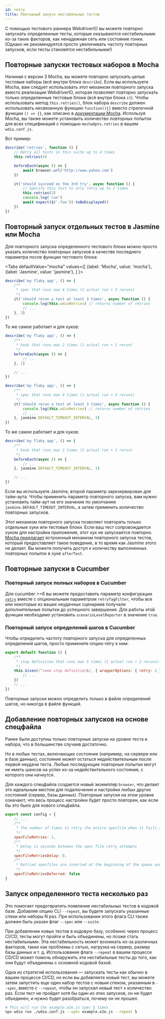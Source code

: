 ```yaml
---
id: retry
title: Повторный запуск нестабильных тестов
---
```


С помощью тестового раннера WebdriverIO вы можете повторно запускать определенные тесты, которые оказываются нестабильными из-за таких факторов, как ненадежная сеть или состояние гонки. (Однако не рекомендуется просто увеличивать частоту повторных запусков, если тесты становятся нестабильными!)

## Повторные запуски тестовых наборов в Mocha

Начиная с версии 3 Mocha, вы можете повторно запускать целые тестовые наборы (всё внутри блока `describe`). Если вы используете Mocha, вам следует использовать этот механизм повторного запуска вместо реализации WebdriverIO, которая позволяет повторно запускать только определенные тестовые блоки (всё внутри блока `it`). Чтобы использовать метод `this.retries()`, блок набора `describe` должен использовать несвязанную функцию `function(){}` вместо стрелочной функции `() => {}`, как описано в [документации Mocha](https://mochajs.org/#arrow-functions). Используя Mocha, вы также можете установить количество повторных попыток для всех спецификаций с помощью `mochaOpts.retries` в вашем `wdio.conf.js`.

Вот пример:

```js
describe('retries', function () {
    // Retry all tests in this suite up to 4 times
    this.retries(4)

    beforeEach(async () => {
        await browser.url('http://www.yahoo.com')
    })

    it('should succeed on the 3rd try', async function () {
        // Specify this test to only retry up to 2 times
        this.retries(2)
        console.log('run')
        await expect($('.foo')).toBeDisplayed()
    })
})
```

## Повторный запуск отдельных тестов в Jasmine или Mocha

Для повторного запуска определенного тестового блока можно просто указать количество повторных запусков в качестве последнего параметра после функции тестового блока:

<Tabs
  defaultValue="mocha"
  values={[
    {label: 'Mocha', value: 'mocha'},
    {label: 'Jasmine', value: 'jasmine'},
  ]
}>
<TabItem value="mocha">

```js
describe('my flaky app', () => {
    /**
     * spec that runs max 4 times (1 actual run + 3 reruns)
     */
    it('should rerun a test at least 3 times', async function () {
        console.log(this.wdioRetries) // returns number of retries
        // ...
    }, 3)
})
```

То же самое работает и для хуков:

```js
describe('my flaky app', () => {
    /**
     * hook that runs max 2 times (1 actual run + 1 rerun)
     */
    beforeEach(async () => {
        // ...
    }, 1)

    // ...
})
```

</TabItem>
<TabItem value="jasmine">

```js
describe('my flaky app', () => {
    /**
     * spec that runs max 4 times (1 actual run + 3 reruns)
     */
    it('should rerun a test at least 3 times', async function () {
        console.log(this.wdioRetries) // returns number of retries
        // ...
    }, jasmine.DEFAULT_TIMEOUT_INTERVAL, 3)
})
```

То же самое работает и для хуков:

```js
describe('my flaky app', () => {
    /**
     * hook that runs max 2 times (1 actual run + 1 rerun)
     */
    beforeEach(async () => {
        // ...
    }, jasmine.DEFAULT_TIMEOUT_INTERVAL, 1)

    // ...
})
```

Если вы используете Jasmine, второй параметр зарезервирован для тайм-аута. Чтобы применить параметр повторного запуска, вам нужно установить тайм-аут на его значение по умолчанию `jasmine.DEFAULT_TIMEOUT_INTERVAL`, а затем применить количество повторных запусков.

</TabItem>
</Tabs>

Этот механизм повторного запуска позволяет повторять только отдельные хуки или тестовые блоки. Если ваш тест сопровождается хуком для настройки приложения, этот хук не запускается повторно. [Mocha предлагает](https://mochajs.org/#retry-tests) встроенный механизм повторного запуска тестов, который предоставляет такое поведение, в то время как Jasmine этого не делает. Вы можете получить доступ к количеству выполненных повторных попыток в хуке `afterTest`.

## Повторные запуски в Cucumber

### Повторный запуск полных наборов в Cucumber

Для cucumber >=6 вы можете предоставить параметр конфигурации [`retry`](https://github.com/cucumber/cucumber-js/blob/master/docs/cli.md#retry-failing-tests) вместе с опциональным параметром `retryTagFilter`, чтобы все или некоторые из ваших неудачных сценариев получали дополнительные попытки до успешного завершения. Для работы этой функции необходимо установить `scenarioLevelReporter` в значение `true`.

### Повторный запуск определений шагов в Cucumber

Чтобы определить частоту повторного запуска для определенных определений шагов, просто примените опцию retry к ним:

```js
export default function () {
    /**
     * step definition that runs max 3 times (1 actual run + 2 reruns)
     */
    this.Given(/^some step definition$/, { wrapperOptions: { retry: 2 } }, async () => {
        // ...
    })
    // ...
})
```

Повторные запуски можно определить только в файле определений шагов, но никогда в файле функций.

## Добавление повторных запусков на основе спецфайла

Ранее были доступны только повторные запуски на уровне теста и набора, что в большинстве случаев достаточно.

Но в любых тестах, включающих состояние (например, на сервере или в базе данных), состояние может остаться недействительным после первой неудачи теста. Любые последующие повторные попытки могут не иметь шансов на успех из-за недействительного состояния, с которого они начнутся.

Для каждого спецфайла создается новый экземпляр `browser`, что делает это идеальным местом для подключения и настройки любых других состояний (сервер, базы данных). Повторные запуски на этом уровне означают, что весь процесс настройки будет просто повторен, как если бы это было для нового спецфайла.

```js title="wdio.conf.js"
export const config = {
    // ...
    /**
     * The number of times to retry the entire specfile when it fails as a whole
     */
    specFileRetries: 1,
    /**
     * Delay in seconds between the spec file retry attempts
     */
    specFileRetriesDelay: 0,
    /**
     * Retried specfiles are inserted at the beginning of the queue and retried immediately
     */
    specFileRetriesDeferred: false
}
```

## Запуск определенного теста несколько раз

Это помогает предотвратить появление нестабильных тестов в кодовой базе. Добавляя опцию CLI `--repeat`, вы будете запускать указанные спеки или наборы N раз. При использовании этого флага CLI также должен быть указан флаг `--spec` или `--suite`.

При добавлении новых тестов в кодовую базу, особенно через процесс CI/CD, тесты могут пройти и быть объединены, но позже стать нестабильными. Эта нестабильность может возникать из-за различных факторов, таких как проблемы с сетью, нагрузка на сервер, размер базы данных и т. д. Использование флага `--repeat` в вашем процессе CD/CD может помочь обнаружить эти нестабильные тесты до того, как они будут объединены с основной кодовой базой.

Одна из стратегий использования — запускать тесты как обычно в вашем процессе CI/CD, но если вы добавляете новый тест, вы можете затем запустить еще один набор тестов с новым спеком, указанным в `--spec`, вместе с `--repeat`, чтобы он запускал новый тест x количество раз. Если тест не пройдет хотя бы один из этих запусков, он не будет объединен, и нужно будет разобраться, почему он не прошел.

```sh
# This will run the example.e2e.js spec 5 times
npx wdio run ./wdio.conf.js --spec example.e2e.js --repeat 5
```